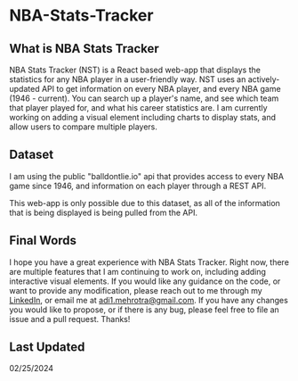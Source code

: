 # NBA-Stats-Tracker

## What is NBA Stats Tracker

NBA Stats Tracker (NST) is a React based web-app that displays the statistics for any NBA player in a user-friendly way. NST uses an actively-updated API to get information on every NBA player, and every NBA game (1946 - current). You can search up a player's name, and see which team that player played for, and what his career statistics are. I am currently working on adding a visual element including charts to display stats, and allow users to compare multiple players.

## Dataset
I am using the public "balldontlie.io" api that provides access to every NBA game since 1946, and information on each player through a REST API.

This web-app is only possible due to this dataset, as all of the information that is being displayed is being pulled from the API.

## Final Words
I hope you have a great experience with NBA Stats Tracker. Right now, there are multiple features that I am continuing to work on, including adding interactive visual elements. If you would like any guidance on the code, or want to provide any modification, please reach out to me through my [LinkedIn](https://www.linkedin.com/in/aditya-mehrotra-), or email me at adi1.mehrotra@gmail.com. If you have any changes you would like to propose, or if there is any bug, please feel free to file an issue and a pull request. Thanks!

## Last Updated
02/25/2024
